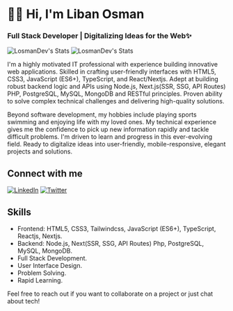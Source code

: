 # 👋🏾 Hi, I'm Liban Osman

### Full Stack Developer | Digitalizing Ideas for the Web✨

![LosmanDev's Stats](https://github-readme-stats.vercel.app/api?username=LosmanDev&theme=dark&rank_icon=github&hide_border=true&count_private=true)
![LosmanDev's Stats](https://github-readme-stats.vercel.app/api/top-langs/?username=LosmanDev&theme=dark)

I'm a highly motivated IT professional with experience building innovative web applications. Skilled in crafting user-friendly interfaces with HTML5, CSS3, JavaScript (ES6+), TypeScript, and React/Nextjs. Adept at building robust backend logic and APIs using Node.js, Next.js(SSR, SSG, API Routes) PHP, PostgreSQL, MySQL, MongoDB and RESTful principles. Proven ability to solve complex technical challenges and delivering high-quality solutions.

Beyond software development, my hobbies include playing sports swimming and enjoying life with my loved ones.
My technical experience gives me the confidence to pick up new information rapidly and tackle difficult problems. I'm driven to learn and progress in this ever-evolving field. Ready to digitalize ideas into user-friendly, mobile-responsive, elegant projects and solutions.

## Connect with me

[![LinkedIn](https://img.shields.io/badge/LinkedIn-0A66C2?style=for-the-badge&logo=linkedin&logoColor=white)](https://www.linkedin.com/in/liban-osman-losmandev/)
[![Twitter](https://img.shields.io/badge/Twitter-1DA1F2?style=for-the-badge&logo=twitter&logoColor=white)](https://twitter.com/LosmanDev)

## Skills

- Frontend: HTML5, CSS3, Tailwindcss, JavaScript (ES6+), TypeScript, Reactjs, Nextjs.
- Backend: Node.js, Next(SSR, SSG, API Routes) Php, PostgreSQL, MySQL, MongoDB.
- Full Stack Development.
- User Interface Design.
- Problem Solving.
- Rapid Learning.

Feel free to reach out if you want to collaborate on a project or just chat about tech!

<!--
**LosmanDev/LosmanDev** is a ✨ _special_ ✨ repository because its `README.md` (this file) appears on your GitHub profile.

Here are some ideas to get you started:

- 🔭 I’m currently working on ...
- 🌱 I’m currently learning ...
- 👯 I’m looking to collaborate on ...
- 🤔 I’m looking for help with ...
- 💬 Ask me about ...
- 📫 How to reach me: ...
- 😄 Pronouns: ...
- ⚡ Fun fact: ...
-->
